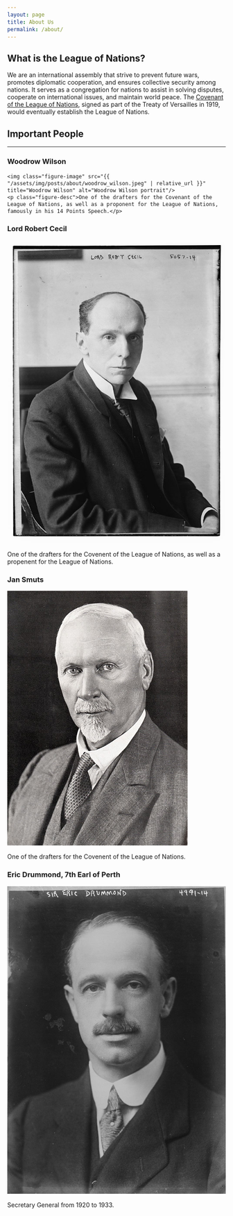 ```yaml
---
layout: page
title: About Us
permalink: /about/
---
```


## What is the League of Nations?

We are an international assembly that strive to prevent future wars, promotes diplomatic cooperation, and ensures collective security among nations. It serves as a congregation for nations to assist in solving disputes, cooperate on international issues, and maintain world peace. The [Covenant of the League of Nations](/lon.github.io/post/1920/02/01/covenant-of-lon.html), signed as part of the Treaty of Versailles in 1919, would eventually establish the League of Nations. 

<h2 class="header-center">Important People</h2>
<hr>
<div class="figure-block">
    <h3 class="figure-title">Woodrow Wilson</h3>

    <img class="figure-image" src="{{ "/assets/img/posts/about/woodrow_wilson.jpeg" | relative_url }}" title="Woodrow Wilson" alt="Woodrow Wilson portrait"/>
    <p class="figure-desc">One of the drafters for the Covenant of the League of Nations, as well as a proponent for the League of Nations, famously in his 14 Points Speech.</p>
</div>

<div class="figure-block">
    <h3 class="figure-title">Lord Robert Cecil</h3>
    <img class="figure-image" src="/assets/img/posts/about/Robert_Cecil,_1st_Viscount_Cecil_of_Chelwood_circa_1915.jpg" title="Lord Robert Cecil" alt="Lord Robert Cecil portrait"/>
    <p class="figure-desc">One of the drafters for the Covenent of the League of Nations, as well as a propenent for the League of Nations.</p>
</div>

<div class="figure-block">
    <h3 class="figure-title">Jan Smuts</h3>
    <img class="figure-image" src="/assets/img/posts/about/JC_Smuts.jpg" title="Jan Smuts" alt="Jan Smuts portrait"/>
    <p class="figure-desc">One of the drafters for the Covenent of the League of Nations.</p>
</div>

<div class="figure-block">
    <h3 class="figure-title">Eric Drummond, 7th Earl of Perth</h3>
    <img class="figure-image" src="/assets/img/posts/about/Sir_Eric_Drummond_c-1918.jpg" title="Eric Drummond, 7th Earl of Perth" alt="Eric Drummond, 7th Earl of Perth portrait"/>
    <p class="figure-desc">Secretary General from 1920 to 1933.</p>
</div>





